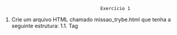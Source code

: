                                         Exercício 1

1. Crie um arquivo HTML chamado missao_trybe.html que tenha a seguinte estrutura: 1.1. Tag <title> com o seguinte texto "Trybe"; 1.2. Tag <H1> com o seguinte texto "Missão da Trybe"; 1.3. Tag <p> com o seguinte texto "Gerar oportunidade para pessoas"; 1.4. Salve o arquivo em qualquer lugar da sua máquina com a extensão html

2. Crie um container para manter um servidor httpd:2.4 Apache e vincule sua porta interna com a porta 4545 da sua máquina local.

3. Após criar o container acesse a página HTML que está rodando no servidor em seu browser.

4. Acesse o arquivo missao_trybe.html e acrescente a tag <p> com o seguinte texto "Nosso negócio é GENTE! #VQV";

5. Obtenha o id do container httpd:2.4 ;

6. Obtenha o Mounts através da propriedade Source que deve mostrar o volume desse container no Docker Host ;

7. Agora pare o container httpd:2.4 ;

8. Exclua o seu container;

9. Verifique se a pasta onde você salvo o arquivo html permanece no mesmo lugar;

10. Obtenha o IMAGE ID do servidor;

11. Depois de obter o IMAGE ID , exclua a imagem.